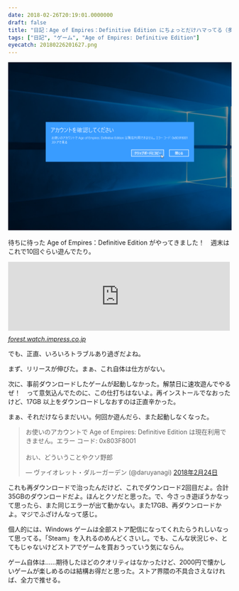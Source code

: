 ```yaml
---
date: 2018-02-26T20:19:01.0000000
draft: false
title: "日記：Age of Empires：Definitive Edition にちょっとだけハマってる（多義性"
tags: ["日記", "ゲーム", "Age of Empires: Definitive Edition"]
eyecatch: 20180226201627.png
---
```

<p><span itemscope itemtype="http://schema.org/Photograph"><img src="20180226201627.png" alt="f:id:daruyanagi:20180226201627p:plain" title="f:id:daruyanagi:20180226201627p:plain" class="hatena-fotolife" itemprop="image"></span></p><p>待ちに待った Age of Empires：Definitive Edition がやってきました！　週末はこれで10回ぐらい遊んでたり。</p><p><iframe src="https://hatenablog-parts.com/embed?url=https%3A%2F%2Fforest.watch.impress.co.jp%2Fdocs%2Fnews%2F1107557.html" title="「Age of Empires」が4K HDで復活！ ～「Definitive Edition」がストアで配信開始／再収録されたサウンド、8人対応のマルチプレイ、共有可能なシナリオビルダーにも注目" class="embed-card embed-webcard" scrolling="no" frameborder="0" style="display: block; width: 100%; height: 155px; max-width: 500px; margin: 10px 0px;"></iframe><cite class="hatena-citation"><a href="https://forest.watch.impress.co.jp/docs/news/1107557.html">forest.watch.impress.co.jp</a></cite></p><p>でも、正直、いろいろトラブルあり過ぎだよね。</p><p>まず、リリースが伸びた。まぁ、これ自体は仕方がない。</p><p>次に、事前ダウンロードしたゲームが起動しなかった。解禁日に速攻遊んでやるぜ！　って意気込んでたのに、この仕打ちはないよ。再インストールでなおったけど、17GB 以上をダウンロードしなおすのは正直辛かった。</p><p>まぁ、それだけならまだいい。何回か遊んだら、また起動しなくなった。</p><p><blockquote class="twitter-tweet" data-lang="ja"><p lang="ja" dir="ltr">お使いのアカウントで Age of Empires: Definitive Edition は現在利用できません。エラー コード: 0x803F8001<br><br>おい、どういうことやクソ野郎</p>&mdash; ヴァイオレット・ダルーガーデン (@daruyanagi) <a href="https://twitter.com/daruyanagi/status/967365523708067840?ref_src=twsrc%5Etfw">2018年2月24日</a></blockquote><script async src="https://platform.twitter.com/widgets.js" charset="utf-8"></script></p><p>これも再ダウンロードで治ったんだけど、これでダウンロード2回目だよ。合計35GBのダウンロードだよ。ほんとクソだと思った。で、今さっき遊ぼうかなって思ったら、また同じエラーが出て動かない。また17GB、再ダウンロードかよ。マジでふざけんなって感じ。</p><p>個人的には、Windows ゲームは全部ストア配信になってくれたらうれしいなって思ってる。「Steam」を入れるのめんどくさいし。でも、こんな状況じゃ、とてもじゃないけどストアでゲームを買おうっていう気にならん。</p><p>ゲーム自体は……期待したほどのクオリティはなかったけど、2000円で懐かしいゲームが楽しめるのは結構お得だと思った。ストア界隈の不具合さえなければ、全力で推せる。</p>
